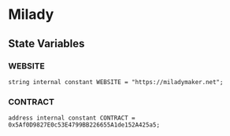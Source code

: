 # Milady

## State Variables
### WEBSITE

```solidity
string internal constant WEBSITE = "https://miladymaker.net";
```


### CONTRACT

```solidity
address internal constant CONTRACT = 0x5Af0D9827E0c53E4799BB226655A1de152A425a5;
```


